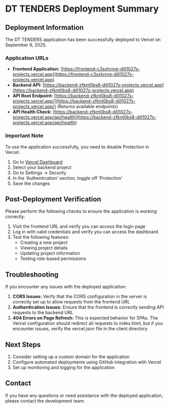 # DT TENDERS Deployment Summary

## Deployment Information

The DT TENDERS application has been successfully deployed to Vercel on September 9, 2025.

### Application URLs

- **Frontend Application:** [https://frontend-c3sxhrnre-dill1027s-projects.vercel.app](https://frontend-c3sxhrnre-dill1027s-projects.vercel.app)
- **Backend API:** [https://backend-zfknt0bs8-dill1027s-projects.vercel.app](https://backend-zfknt0bs8-dill1027s-projects.vercel.app)
- **API Root Endpoint:** [https://backend-zfknt0bs8-dill1027s-projects.vercel.app/](https://backend-zfknt0bs8-dill1027s-projects.vercel.app/) (Returns available endpoints)
- **API Health Check:** [https://backend-zfknt0bs8-dill1027s-projects.vercel.app/api/health](https://backend-zfknt0bs8-dill1027s-projects.vercel.app/api/health)

### Important Note

To use the application successfully, you need to disable Protection in Vercel:

1. Go to [Vercel Dashboard](https://vercel.com/dashboard)
2. Select your backend project
3. Go to Settings → Security
4. In the 'Authentication' section, toggle off 'Protection'
5. Save the changes

## Post-Deployment Verification

Please perform the following checks to ensure the application is working correctly:

1. Visit the frontend URL and verify you can access the login page
2. Log in with valid credentials and verify you can access the dashboard
3. Test the following features:
   - Creating a new project
   - Viewing project details
   - Updating project information
   - Testing role-based permissions

## Troubleshooting

If you encounter any issues with the deployed application:

1. **CORS Issues:** Verify that the CORS configuration in the server is correctly set up to allow requests from the frontend URL
2. **Authentication Issues:** Ensure that the frontend is correctly sending API requests to the backend URL
3. **404 Errors on Page Refresh:** This is expected behavior for SPAs. The Vercel configuration should redirect all requests to index.html, but if you encounter issues, verify the vercel.json file in the client directory

## Next Steps

1. Consider setting up a custom domain for the application
2. Configure automated deployments using GitHub integration with Vercel
3. Set up monitoring and logging for the application

## Contact

If you have any questions or need assistance with the deployed application, please contact the development team.
